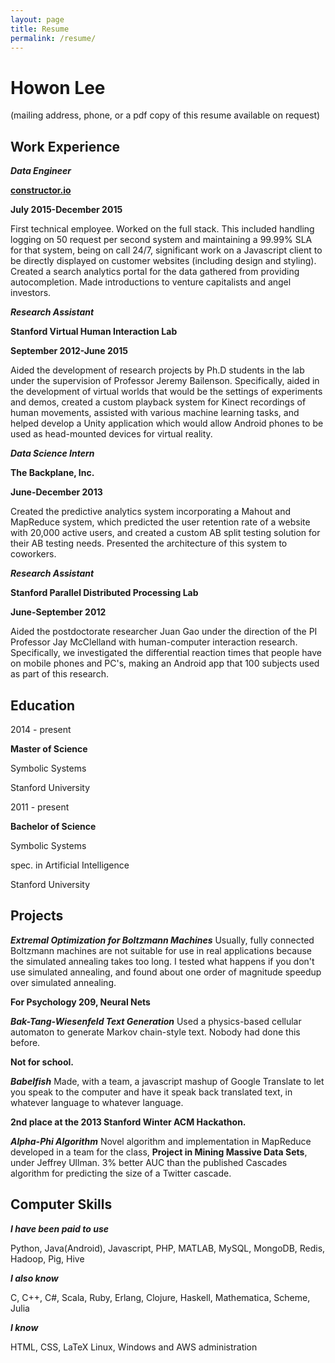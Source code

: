 ```yaml
---
layout: page
title: Resume
permalink: /resume/
---
```


Howon Lee
===

(mailing address, phone, or a pdf copy of this resume available on request)

Work Experience
---

***Data Engineer***

**[constructor.io](http://constructor.io)**

**July 2015-December 2015**

First technical employee. Worked on the full stack. This included handling logging on 50 request per second system and maintaining a 99.99% SLA for that system, being on call 24/7, significant work on a Javascript client to be directly displayed on customer websites (including design and styling). Created a search analytics portal for the data gathered from providing autocompletion. Made introductions to venture capitalists and angel investors.

***Research Assistant***

**Stanford Virtual Human Interaction Lab**

**September 2012-June 2015**

Aided the development of research projects by Ph.D students in the lab under the supervision of Professor Jeremy Bailenson. Specifically, aided in the development of virtual worlds that would be the settings of experiments and demos, created a custom playback system for Kinect recordings of human movements, assisted with various machine learning tasks, and helped develop a Unity application which would allow Android phones to be used as head-mounted devices for virtual reality.


***Data Science Intern***

**The Backplane, Inc.**

**June-December 2013**

Created the predictive analytics system incorporating a Mahout and MapReduce system, which predicted the user retention rate of a website with 20,000 active users, and created a custom AB split testing solution for their AB testing needs. Presented the architecture of this system to coworkers.


***Research Assistant***

**Stanford Parallel Distributed Processing Lab**

**June-September 2012**

Aided the postdoctorate researcher Juan Gao under the direction of the PI Professor Jay McClelland with human-computer interaction research. Specifically, we investigated the differential reaction times that people have on mobile phones and PC's, making an Android app that 100 subjects used as part of this research.

Education
---

2014 - present

**Master of Science**

Symbolic Systems

Stanford University


2011 - present

**Bachelor of Science**

Symbolic Systems

spec. in Artificial Intelligence

Stanford University

Projects
---

***Extremal Optimization for Boltzmann Machines***
Usually, fully connected Boltzmann machines are not suitable for use in real applications because the simulated annealing takes too long. I tested what happens if you don't use simulated annealing, and found about one order of magnitude speedup over simulated annealing.

**For Psychology 209, Neural Nets**

***Bak-Tang-Wiesenfeld Text Generation***
Used a physics-based cellular automaton to generate Markov chain-style text. Nobody had done this before.

**Not for school.**

***Babelfish***
Made, with a team, a javascript mashup of Google Translate to let you speak to the computer and have it speak back translated text, in whatever language to whatever language.

**2nd place at the 2013 Stanford Winter ACM Hackathon.**

***Alpha-Phi Algorithm***
Novel algorithm and implementation in MapReduce developed in a team for the class, **Project in Mining Massive Data Sets**, under Jeffrey Ullman. 3% better AUC than the published Cascades algorithm for predicting the size of a Twitter cascade.

Computer Skills
----

***I have been paid to use***

Python, Java(Android), Javascript, PHP, MATLAB, MySQL, MongoDB, Redis, Hadoop, Pig, Hive

***I also know***

C, C++, C#, Scala, Ruby, Erlang, Clojure, Haskell, Mathematica, Scheme, Julia

***I know***

HTML, CSS, LaTeX
Linux, Windows and AWS administration
